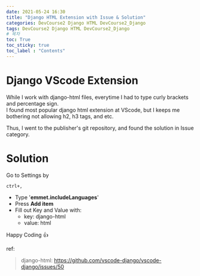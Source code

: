 ```yaml
---
date: 2021-05-24 16:30
title: "Django HTML Extension with Issue & Solution"
categories: DevCourse2 Django HTML DevCourse2_Django
tags: DevCourse2 Django HTML DevCourse2_Django
# 목차
toc: True  
toc_sticky: true 
toc_label : "Contents"
---
```


# Django VScode Extension
While I work with django-html files, everytime I had to type curly brackets and percentage sign.  
I found most popular django html extension at VScode, but I keeps me bothering not allowing h2, h3 tags, and etc.  

Thus, I went to the publisher's git repository, and found the solution in Issue category.  

# Solution
Go to Settings by
```
ctrl+,
```  
- Type '**emmet.includeLanguages**'  
- Press **Add item**  
- Fill out Key and Value with:  
    - key: django-html  
    - value: html

Happy Coding 👍

ref:  
> django-html: <https://github.com/vscode-django/vscode-django/issues/50>